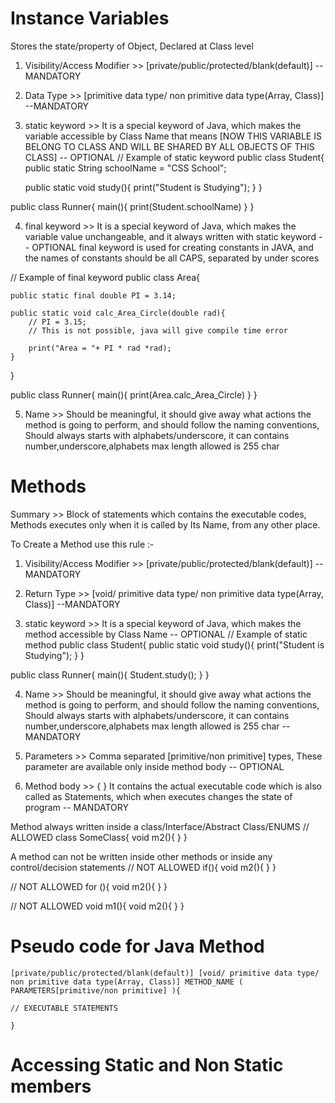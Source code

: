 # Instance Variables

Stores the state/property of Object, Declared at Class level

1. Visibility/Access Modifier >> [private/public/protected/blank(default)] --MANDATORY

2. Data Type >> [primitive data type/ non primitive data type(Array, Class)] --MANDATORY

3. static keyword >> It is a special keyword of Java, which makes the variable accessible by Class Name that means [NOW THIS VARIABLE IS BELONG TO CLASS AND WILL BE SHARED BY ALL OBJECTS OF THIS CLASS] -- OPTIONAL
// Example of static keyword
public class Student{
	public static String schoolName = "CSS School";

	public static void study(){
		print("Student is Studying");
	}
}

public class Runner{
	main(){
		print(Student.schoolName)
	}
}

4. final keyword >> It is a special keyword of Java, which makes the variable value unchangeable, and it always written with static keyword -- OPTIONAL
final keyword is used for creating constants in JAVA, and the names of constants should be all CAPS, separated by under scores

// Example of final keyword
public class Area{
	
	public static final double PI = 3.14;

	public static void calc_Area_Circle(double rad){
		// PI = 3.15; 
		// This is not possible, java will give compile time error
		
		print("Area = "+ PI * rad *rad);
	}
}

public class Runner{
	main(){
		print(Area.calc_Area_Circle)
	}
}

5. Name >> Should be meaningful, it should give away what actions the method is going to perform, and should follow the naming conventions, Should always starts with alphabets/underscore, it can contains number,underscore,alphabets max length allowed is 255 char  


# Methods

Summary >> Block of statements which contains the executable codes, Methods executes only when it is called by Its Name, from any other place.

To Create a Method use this rule :- 

1. Visibility/Access Modifier >> [private/public/protected/blank(default)] --MANDATORY

2. Return Type >> [void/ primitive data type/ non primitive data type(Array, Class)] --MANDATORY

3. static keyword >> It is a special keyword of Java, which makes the method accessible by Class Name -- OPTIONAL
// Example of static method
public class Student{
	public static void study(){
		print("Student is Studying");
	}
}

public class Runner{
	main(){
		Student.study();
	}
}



4. Name >> Should be meaningful, it should give away what actions the method is going to perform, and should follow the naming conventions, Should always starts with alphabets/underscore, it can contains number,underscore,alphabets max length allowed is 255 char  -- MANDATORY

5. Parameters >> Comma separated [primitive/non primitive] types, These parameter are available only inside method body   -- OPTIONAL

6. Method body >> {   }  It contains the actual executable code which is also called as Statements, which when executes changes the state of program  -- MANDATORY




Method always written inside a class/Interface/Abstract Class/ENUMS
// ALLOWED
class SomeClass{
	void m2(){
	}
}


A method can not be written inside other methods or inside any control/decision statements
// NOT ALLOWED
if(){
	void m2(){
	}
}

// NOT ALLOWED
for (){
	void m2(){
	}
}

// NOT ALLOWED
void m1(){
	void m2(){
	}
}







# Pseudo code for Java Method

	[private/public/protected/blank(default)] [void/ primitive data type/ non primitive data type(Array, Class)] METHOD_NAME (  PARAMETERS[primitive/non primitive] ){
	
	// EXECUTABLE STATEMENTS
	
	}  
	
	
	
# Accessing Static and Non Static members






